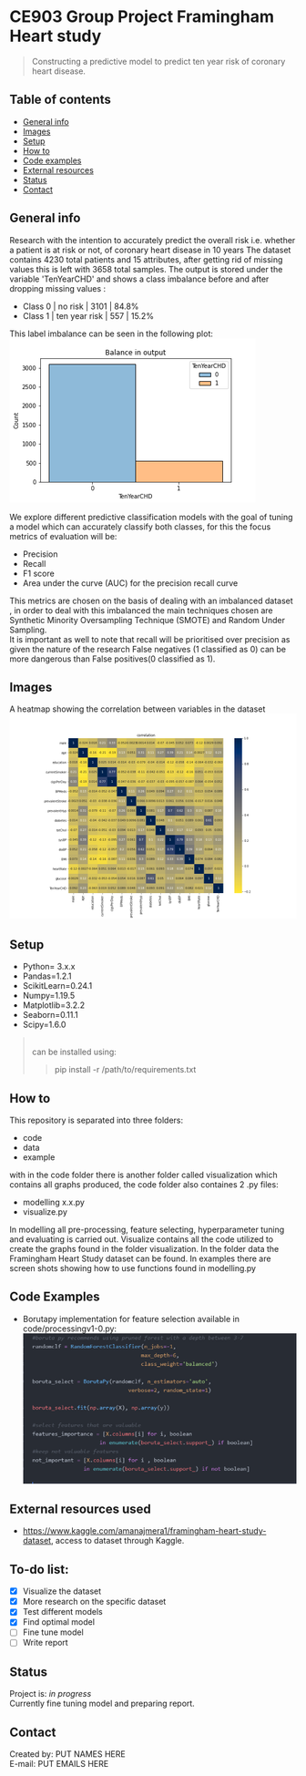 # CE903 Group Project Framingham Heart study
> Constructing a predictive model to predict ten year risk of coronary heart disease.

## Table of contents
* [General info](#general-info)
* [Images](#images)
* [Setup](#setup)
* [How to](#how-to)
* [Code examples](#code-examples)
* [External resources](#external-resources-used)
* [Status](#status)
* [Contact](#contact)

## General info
Research with the intention to accurately predict the overall risk i.e. whether a patient is at risk or not, of coronary heart disease in 10 years
The dataset contains 4230 total patients and 15 attributes, after getting rid of missing values this is left with 3658 total samples.
The output is stored under the variable 'TenYearCHD' and shows a class imbalance before and after dropping missing values :

* Class 0 | no risk | 3101 | 84.8%
* Class 1 | ten year risk | 557 | 15.2%

This label imbalance can be seen in the following plot:<br/>
![label_balance](https://github.com/confusedolive/CE903-Framingham-Heart-study/blob/main/code/visualization/label%20balance.png?raw=true)

We explore different predictive classification models  with the goal of tuning a model which can accurately classify both classes,
for this the focus metrics of evaluation will be:

* Precision
* Recall
* F1 score
* Area under the curve (AUC) for the precision recall curve

This metrics are chosen on the basis of dealing with an imbalanced dataset , in order to deal with this imbalanced the main techniques chosen are Synthetic Minority Oversampling Technique (SMOTE) and Random Under Sampling. <br/>
It is important as well to note that  recall will be prioritised over precision as given the nature of the research False negatives (1 classified as 0) can be more dangerous than False positives(0 classified as 1).
## Images
A heatmap showing the correlation between variables in the dataset
![Examples](https://github.com/confusedolive/CE903-Framingham-Heart-study/blob/main/code/visualization/variables%20correlation%20heatmap.png?raw=true)

## Setup
* Python= 3.x.x
* Pandas=1.2.1
* ScikitLearn=0.24.1
* Numpy=1.19.5
* Matplotlib=3.2.2
* Seaborn=0.11.1
* Scipy=1.6.0
><br/>can be installed using:<br/>
>> pip install -r /path/to/requirements.txt

## How to
This repository is separated into three folders:

* code
* data
* example

with in the code folder there is another folder called visualization which contains all graphs produced, the code folder also containes 2 .py files:

* modelling x.x.py
* visualize.py

In modelling all pre-processing, feature selecting, hyperparameter tuning and evaluating is carried out.
Visualize contains all the code utilized to create the graphs found in the folder visualization.
In the folder data the Framingham Heart Study dataset can be found.
In examples there are screen shots showing how to use functions found in modelling.py


## Code Examples
* Borutapy implementation for feature selection available in code/processingv1-0.py:
![boruta](https://github.com/confusedolive/CE903-Framingham-Heart-study/blob/main/example/Borutapy%20implementation.PNG?raw=true)

## External resources used
* https://www.kaggle.com/amanajmera1/framingham-heart-study-dataset, access to dataset through Kaggle.

## To-do list:
- [x] Visualize the dataset
- [x] More research on the specific dataset
- [x] Test different models
- [x] Find optimal model
- [ ] Fine tune model
- [ ] Write report

## Status
Project is: _in progress_<br/>
Currently fine tuning model and preparing report.


## Contact
Created by: PUT NAMES HERE<br/> E-mail: PUT EMAILS HERE
